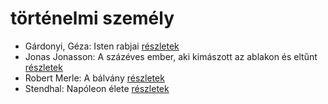 # történelmi személy

- Gárdonyi, Géza: Isten rabjai [részletek](_details/G%C3%A1rdonyi%2C%20G%C3%A9za.md#id_619)
- Jonas Jonasson: A százéves ember, aki kimászott az ablakon és eltűnt [részletek](_details/Jonas%20Jonasson.md#id_383)
- Robert Merle: A bálvány [részletek](_details/Robert%20Merle.md#id_322)
- Stendhal: Napóleon élete [részletek](_details/Stendhal.md#id_992)